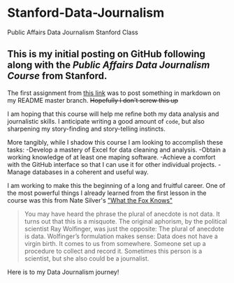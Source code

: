 # Stanford-Data-Journalism
Public Affairs Data Journalism Stanford Class

## This is my **initial** posting on GitHub following along with the _Public Affairs Data Journalism Course_ from Stanford.

The first assignment from [this link](http://www.padjo.org/2014-09-23/#homework-details) was to post something in markdown on my README master branch. ~~Hopefully I don't screw this up~~

I am hoping that this course will help me refine both my data analysis and journalistic skills. I anticipate writing a good amount of `code`, but also sharpening my story-finding and story-telling instincts. 

More tangibly, while I shadow this course I am looking to accomplish these tasks:
-Develop a mastery of Excel for data cleaning and analysis.
-Obtain a working knowledge of at least one maping software.
-Achieve a comfort with the GitHub interface so that I can use it for other individual projects.
-Manage databases in a coherent and useful way.

I am working to make this the beginning of a long and fruitful career. One of the most powerful things I already learned from the first lesson in the course was this from Nate Silver's ["What the Fox Knows"](http://fivethirtyeight.com/features/what-the-fox-knows/)
>You may have heard the phrase the plural of anecdote is not data. It turns out that this is a misquote. The original aphorism, by the political scientist Ray Wolfinger, was just the opposite: The plural of anecdote is data.
>Wolfinger’s formulation makes sense: Data does not have a virgin birth. It comes to us from somewhere. Someone set up a procedure to collect and record it. Sometimes this person is a scientist, but she also could be a journalist.

Here is to my Data Journalism journey!
